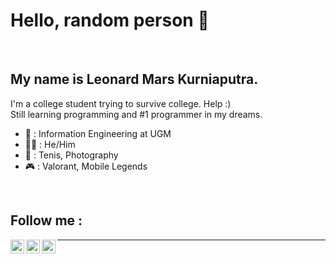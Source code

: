 # Hello, random person 👋
<br/>

## My name is Leonard Mars Kurniaputra.
I'm a college student trying to survive college. Help :) <br/>
Still learning programming and #1 programmer in my dreams.

- 🏫 : Information Engineering at UGM
- 🙎‍♂️ : He/Him
- 🎱 : Tenis, Photography
- 🎮 : Valorant, Mobile Legends
<br/>

## Follow me :
[<img align="left" alt="Instagram" width="22px" src="https://upload.wikimedia.org/wikipedia/commons/e/e7/Instagram_logo_2016.svg" />][instagram]
[<img align="left" alt="LinkedIn" width="22px" src="https://upload.wikimedia.org/wikipedia/commons/c/ca/LinkedIn_logo_initials.png" />][linkedin]
[<img align="left" alt="Spotify" width="22px" src="https://upload.wikimedia.org/wikipedia/commons/1/19/Spotify_logo_without_text.svg" />][spotify]

---

</details> 

[instagram]: https://instagram.com/leleonnn
[linkedin]: https://www.linkedin.com/in/leonard-mars-kurniaputra-114394221/
[spotify]: https://open.spotify.com/user/leonardmars?si=jqh3B7IzSKa1U79C1XHn_g&utm_source=copy-link

